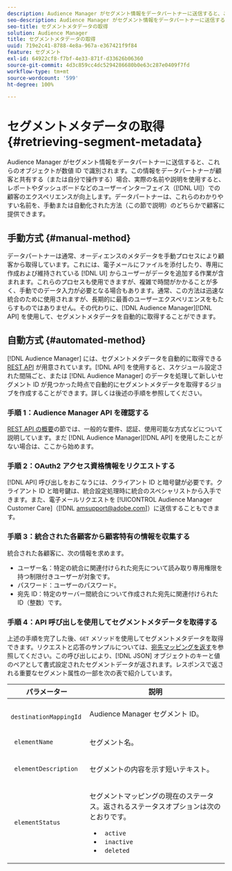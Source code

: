 ```yaml
---
description: Audience Manager がセグメント情報をデータパートナーに送信すると、これらのオブジェクトが数値 ID で識別されます。データパートナーは、この情報を顧客と共有する（または自分で操作する）場合、実際の名前および説明を使用すると、レポート、ダッシュボードまたは他のユーザーインターフェイス（UI）での顧客のエクスペリエンスが向上します。データパートナーは、これらのわかりやすい名前を、手動または自動化された方法（この節で説明）のどちらかで顧客に提供できます。
seo-description: Audience Manager がセグメント情報をデータパートナーに送信すると、これらのオブジェクトが数値 ID で識別されます。データパートナーは、この情報を顧客と共有する（または自分で操作する）場合、実際の名前および説明を使用すると、レポート、ダッシュボードまたは他のユーザーインターフェイス（UI）での顧客のエクスペリエンスが向上します。データパートナーは、これらのわかりやすい名前を、手動または自動化された方法（この節で説明）のどちらかで顧客に提供できます。
seo-title: セグメントメタデータの取得
solution: Audience Manager
title: セグメントメタデータの取得
uuid: 719e2c41-8788-4e8a-967a-e367421f9f84
feature: セグメント
exl-id: 64922cf8-f7bf-4e33-871f-d33626b06360
source-git-commit: 4d3c859cc4dc5294286680b0e63c287e0409f7fd
workflow-type: tm+mt
source-wordcount: '599'
ht-degree: 100%

---
```


# セグメントメタデータの取得 {#retrieving-segment-metadata}

Audience Manager がセグメント情報をデータパートナーに送信すると、これらのオブジェクトが数値 ID で識別されます。この情報をデータパートナーが顧客と共有する（または自分で操作する）場合、実際の名前や説明を使用すると、レポートやダッシュボードなどのユーザーインターフェイス（[!DNL UI]）での顧客のエクスペリエンスが向上します。データパートナーは、これらのわかりやすい名前を、手動または自動化された方法（この節で説明）のどちらかで顧客に提供できます。

## 手動方式 {#manual-method}

データパートナーは通常、オーディエンスのメタデータを手動プロセスにより顧客から取得しています。これには、電子メールにファイルを添付したり、専用に作成および維持されている [!DNL UI] からユーザーがデータを追加する作業が含まれます。これらのプロセスも使用できますが、複雑で時間がかかることが多く、手動でのデータ入力が必要となる場合もあります。通常、この方法は迅速な統合のために使用されますが、長期的に最善のユーザーエクスペリエンスをもたらすものではありません。その代わりに、[!DNL Audience Manager][!DNL API] を使用して、セグメントメタデータを自動的に取得することができます。

## 自動方式 {#automated-method}

[!DNL Audience Manager] には、セグメントメタデータを自動的に取得できる [REST API](../../api/rest-api-main/rest-api-main.md) が用意されています。[!DNL API] を使用すると、スケジュール設定された間隔ごと、または [!DNL Audience Manager] のデータを処理して新しいセグメント ID が見つかった時点で自動的にセグメントメタデータを取得するジョブを作成することができます。詳しくは後述の手順を参照してください。

### 手順 1：Audience Manager API を確認する

[REST API の概要](../../api/rest-api-main/aam-api-getting-started.md)の節では、一般的な要件、認証、使用可能な方式などについて説明しています。まだ [!DNL Audience Manager][!DNL API] を使用したことがない場合は、ここから始めます。

### 手順 2：OAuth2 アクセス資格情報をリクエストする

[!DNL API] 呼び出しをおこなうには、クライアント ID と暗号鍵が必要です。クライアント ID と暗号鍵は、統合設定処理時に統合のスペシャリストから入手できます。また、電子メールリクエストを [!UICONTROL Audience Manager Customer Care]（[!DNL amsupport@adobe.com]）に送信することもできます。

### 手順 3：統合された各顧客から顧客特有の情報を収集する

統合された各顧客に、次の情報を求めます。

* ユーザー名：特定の統合に関連付けられた宛先について読み取り専用権限を持つ制限付きユーザーが対象です。
* パスワード：ユーザーのパスワード。
* 宛先 ID：特定のサーバー間統合について作成された宛先に関連付けられた ID（整数）です。

### 手順 4：API 呼び出しを使用してセグメントメタデータを取得する

上述の手順を完了した後、`GET` メソッドを使用してセグメントメタデータを取得できます。リクエストと応答のサンプルについては、[宛先マッピングを返す](../../api/rest-api-main/aam-api-destinations/aam-api-retrieve-destinations.md#return-dest-mappings)を参照してください。この呼び出しにより、[!DNL JSON] オブジェクトのキーと値のペアとして書式設定されたセグメントデータが返されます。レスポンスで返される重要なセグメント属性の一部を次の表で紹介しています。

<table id="table_446384AE9A36408A9C570CB7DB72C3D6"> 
 <thead> 
  <tr> 
   <th colname="col1" class="entry"> パラメーター </th> 
   <th colname="col2" class="entry"> 説明 </th> 
  </tr> 
 </thead>
 <tbody> 
  <tr> 
   <td colname="col1"> <p> <code> destinationMappingId</code> </p> </td> 
   <td colname="col2"> <p><span class="keyword">Audience Manager</span> セグメント ID。 </p> </td> 
  </tr> 
  <tr> 
   <td colname="col1"> <p> <code> elementName</code> </p> </td> 
   <td colname="col2"> <p>セグメント名。 </p> </td> 
  </tr> 
  <tr> 
   <td colname="col1"> <p> <code> elementDescription</code> </p> </td> 
   <td colname="col2"> <p>セグメントの内容を示す短いテキスト。 </p> </td> 
  </tr> 
  <tr> 
   <td colname="col1"> <p> <code> elementStatus</code> </p> </td> 
   <td colname="col2"> <p>セグメントマッピングの現在のステータス。返されるステータスオプションは次のとおりです。 </p> 
    <ul id="ul_BA3A1F5A773D4ECD9A1A3A1118BDDA8A"> 
     <li id="li_A12B858BD0AD4F35BCD50A4D113D86FF"> <code> active</code> </li> 
     <li id="li_98C04A861C2D4364B5FBD24498E8E9C5"> <code> inactive</code> </li> 
     <li id="li_1913A10948894FF3B507C0A3FE775CC1"> <code> deleted</code> </li> 
    </ul> </td> 
  </tr> 
 </tbody> 
</table>
